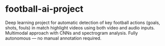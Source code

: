 # football-ai-project
Deep learning project for automatic detection of key football actions (goals, shots, fouls) in match highlight videos using both video and audio inputs. Multimodal approach with CNNs and spectrogram analysis. Fully autonomous — no manual annotation required.
